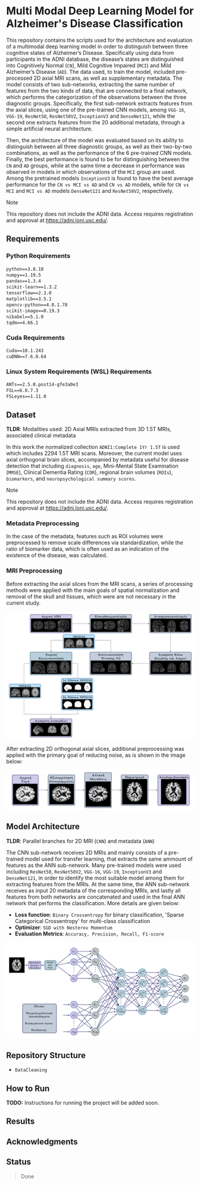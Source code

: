 # Multi Modal Deep Learning Model for Alzheimer's Disease Classification

This repository contains the scripts used for the architecture and evaluation of a multimodal deep learning model in order to distinguish between three cognitive states of Alzheimer’s Disease. 
Specifically using data from participants in the ADNI database, the disease’s states are distinguished into Cognitively Normal (`CN`), Mild Cognitive Impaired (`MCI`) and Mild Alzheimer’s Disease
(`AD`). 
The data used, to train the model, included pre-processed 2D axial MRI scans, as well as supplementary metadata. 
The model consists of two sub-networks, extracting the same number of features from the two kinds of data, that are connected to a final network, which performs the categorization of the observations between the three diagnostic groups. 
Specifically, the first sub-network extracts features from the axial slices, using one of the pre-trained CNN models, among `VGG-16`, `VGG-19`, `ResNet50`, `ResNet50V2`, `InceptionV3` and `DenseNet121`, while the second one extracts features from the 20 additional metadata, through a simple artificial neural architecture.

Then, the architecture of the model was evaluated based on its ability to distinguish between all three diagnostic groups, as well as their two-by-two combinations, as well as the performance of the 6 pre-trained CNN models. 
Finally, the best performance is found to be for distinguishing between the `CN` and `AD` groups, while at the same time a decrease in performance was observed in models in which observations of the `MCI` group are used.
Among the pretrained models `InceptionV3` is found to have the best average performance for the `CN vs MCI vs AD` and `CN vs AD` models, while for `CN vs MCI` and `MCI vs AD` models `DenseNet121` and `ResNet50V2`, respectively.

> [!NOTE] 
> This repository does not include the ADNI data. Access requires registration and approval at https://adni.loni.usc.edu/.

## Requirements

### Python Requirements
```
python==3.8.18
numpy==1.19.5
pandas==1.3.4
scikit-learn==1.3.2
tensorflow==2.3.0
matplotlib==3.5.1
opencv-python==4.8.1.78
scikit-image==0.19.3
nibabel==5.1.0
tqdm==4.66.1
```

### Cuda Requirements
```
Cuda==10.1.243
cuDNN==7.6.0.64
```

### Linux System Requirements (WSL) Requirements
```
ANTs==2.5.0.post14-gfe3a0e3
FSL==6.0.7.3
FSLeyes==1.11.0
```


## Dataset

**TLDR**: Modalities used: 2D Axial MRIs extracted from 3D 1.5T MRIs, associated clinical metadata

In this work the normalized collection `ADNI1:Complete 1Yr 1.5T` is used which includes 2294 1.5T MRI scans.
Moreover, the current model uses axial orthogonal brain slices, accompanied by metadata useful for disease detection that including `diagnosis`, `age`, Mini-Mental State Examination (`MMSE`), Clinical Dementia Rating (`CDR`), regional brain volumes (`ROIs`), `biomarkers`, and `neuropsychological summary scores`.

> [!NOTE] 
> This repository does not include the ADNI data. Access requires registration and approval at https://adni.loni.usc.edu/.

### Metadata Preprocessing
In the case of the metadata, features such as ROI volumes were preprocessed to remove scale differences via standardization, while the ratio of biomarker data, which is often used as an indication of the existence of the disease, was calculated.
 
### MRI Preprocessing
Before extracting the axial slices from the MRI scans, a series of processing methods were applied with the main goals of spatial normalization and removal of the skull and tissues, which were are not necessary in the current study.

![](./Images/3D_Preprocessing.PNG)

After extracting 2D orthogonal axial slices, additional preprocessing was applied with the primary goal of reducing noise, as is shown in the image below:

<p align="center">
  <img src="./Images/2D_Preprocessing.PNG" alt="Description"/>
</p>



## Model Architecture
**TLDR**: Parallel branches for 2D MRI (`CNN`) and metadata (`ANN`)

The CNN sub-network receives 2D MRIs and mainly consists of a pre-trained model used for transfer learning, that extracts the same ammount of features as the ANN sub-network.
Many pre-trained models were used including `ResNet50`, `ResNet50V2`, `VGG-16`, `VGG-19`, `InceptionV3` and `DenseNet121`, in order to identify the most suitable model among them for extracting features from the MRIs. 
At the same time, the ANN sub-network receives as input 20 metadata of the corresponding MRIs, and lastly all features from both networks are concatenated and used in the final ANN network that performs the classification. More details are given below:

- **Loss function**: `Binary Crossentropy` for binary classification, 'Sparse Categorical Crossentropy' for multi-class classification
- **Optimizer**: `SGD with Nesterov Momentum`
- **Evaluation Metrics**: `Accuracy, Precision, Recall, F1-score`

![](./Images/Model.PNG)



## Repository Structure

* `DataCleaning`

## How to Run
**TODO:** Instructions for running the project will be added soon.

## Results

## Acknowledgments

## Status
> Done
